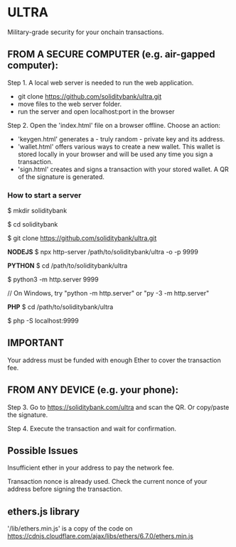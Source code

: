 # ULTRA
Military-grade security for your onchain transactions.

## FROM A SECURE COMPUTER (e.g. air-gapped computer):
Step 1. A local web server is needed to run the web application.
  - git clone https://github.com/soliditybank/ultra.git
  - move files to the web server folder.
  - run the server and open localhost:port in the browser

Step 2. Open the 'index.html' file on a browser offline. Choose an action:
  - 'keygen.html' generates a - truly random - private key and its address.
  - 'wallet.html' offers various ways to create a new wallet. This wallet is stored locally in your browser and will be used any time you sign a transaction.
  - 'sign.html' creates and signs a transaction with your stored wallet. A QR of the signature is generated.

### How to start a server
  $ mkdir soliditybank
  
  $ cd soliditybank
  
  $ git clone https://github.com/soliditybank/ultra.git

**NODEJS**
  $ npx http-server /path/to/soliditybank/ultra -o -p 9999

**PYTHON**
  $ cd /path/to/soliditybank/ultra
  
  $ python3 -m http.server 9999
  
  // On Windows, try "python -m http.server" or "py -3 -m http.server"

  **PHP**
  $ cd /path/to/soliditybank/ultra
  
  $ php -S localhost:9999

## IMPORTANT
Your address must be funded with enough Ether to cover the transaction fee.

## FROM ANY DEVICE (e.g. your phone):
Step 3. Go to https://soliditybank.com/ultra and scan the QR. Or copy/paste the signature.

Step 4. Execute the transaction and wait for confirmation.

## Possible Issues
Insufficient ether in your address to pay the network fee.

Transaction nonce is already used. Check the current nonce of your address before signing the transaction.

## ethers.js library
'/lib/ethers.min.js' is a copy of the code on https://cdnjs.cloudflare.com/ajax/libs/ethers/6.7.0/ethers.min.js
